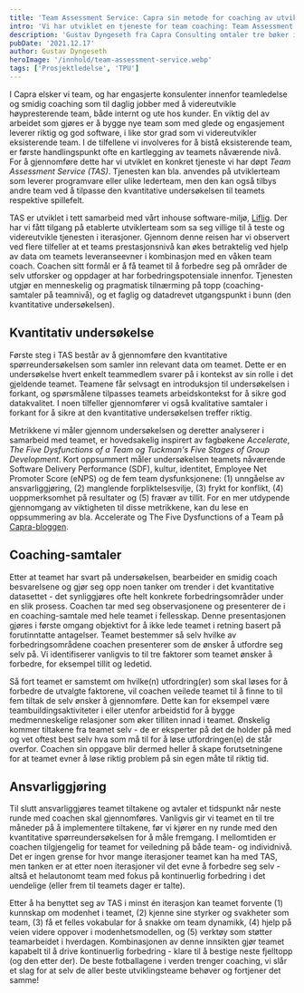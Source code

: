 ```yaml
---
title: 'Team Assessment Service: Capra sin metode for coaching av utviklingsteam'
intro: 'Vi har utviklet en tjeneste for team coaching: Team Assessment Service (TAS). Dette er et verktøy våre smidig-coacher anvender for å akselerere kapabilitetene til et team, slik at teamet raskere oppnår en optimal tilstand hvor det kan forbedre seg selv kontinuerlig ut sin levetid.'
description: 'Gustav Dyngeseth fra Capra Consulting omtaler tre bøker innen TPU. Les dem her >>'
pubDate: '2021.12.17'
author: Gustav Dyngeseth
heroImage: '/innhold/team-assessment-service.webp'
tags: ['Prosjektledelse', 'TPU']
---
```


I Capra elsker vi team, og har engasjerte konsulenter innenfor teamledelse og smidig coaching som til daglig jobber med å videreutvikle høypresterende team, både internt og ute hos kunder. En viktig del av arbeidet som gjøres er å bygge nye team som med glede og engasjement leverer riktig og god software, i like stor grad som vi videreutvikler eksisterende team. I de tilfellene vi involveres for å bistå eksisterende team, er første handlingspunkt ofte en kartlegging av teamets nåværende nivå. For å gjennomføre dette har vi utviklet en konkret tjeneste vi har døpt *Team Assessment Service (TAS)*. Tjenesten kan bla. anvendes på utviklerteam som leverer programvare eller ulike lederteam, men den kan også tilbys andre team ved å tilpasse den kvantitative undersøkelsen til teamets respektive spillefelt.

TAS er utviklet i tett samarbeid med vårt inhouse software-miljø, [Liflig](https://www.liflig.no/). Der har vi fått tilgang på etablerte utviklerteam som sa seg villige til å teste og videreutvikle tjenesten i iterasjoner. Gjennom denne reisen har vi observert ved flere tilfeller at et teams prestasjonsnivå kan økes betraktelig ved hjelp av data om teamets leveranseevner i kombinasjon med en våken team coach. Coachen sitt formål er å få teamet til å forbedre seg på områder de selv utforsker og oppdager at har forbedringspotensiale innenfor. Tjenesten utgjør en menneskelig og pragmatisk tilnærming på topp (coaching-samtaler på teamnivå), og et faglig og datadrevet utgangspunkt i bunn (den kvantitative undersøkelsen).

## Kvantitativ undersøkelse

Første steg i TAS består av å gjennomføre den kvantitative spørreundersøkelsen som samler inn relevant data om teamet. Dette er en undersøkelse hvert enkelt teammedlem svarer på i kontekst av sin rolle i det gjeldende teamet. Teamene får selvsagt en introduksjon til undersøkelsen i forkant, og spørsmålene tilpasses teamets arbeidskontekst for å sikre god datakvalitet. I noen tilfeller gjennomfører vi også kvalitative samtaler i forkant for å sikre at den kvantitative undersøkelsen treffer riktig.

Metrikkene vi måler gjennom undersøkelsen og deretter analyserer i samarbeid med teamet, er hovedsakelig inspirert av fagbøkene *Accelerate*, *The Five Dysfunctions of a Team og Tuckman's Five Stages of Group Development*. Kort oppsummert måler undersøkelsen teamets nåværende Software Delivery Performance (SDF), kultur, identitet, Employee Net Promoter Score (eNPS) og de fem team dysfunksjonene: (1) unngåelse av ansvarliggjøring, (2) manglende forpliktelsesvilje, (3) frykt for konflikt, (4) uoppmerksomhet på resultater og (5) fravær av tillit. For en mer utdypende gjennomgang av viktigheten til disse metrikkene, kan du lese en oppsummering av bla. Accelerate og The Five Dysfunctions of a Team på [Capra-bloggen](/bokanmeldelse-tre-boker-innen-team-prosjekt-og-utviklingsledelse).

## Coaching-samtaler

Etter at teamet har svart på undersøkelsen, bearbeider en smidig coach besvarelsene og gjør seg opp noen tanker om trender i det kvantitative datasettet - det synliggjøres ofte helt konkrete forbedringsområder under en slik prosess. Coachen tar med seg observasjonene og presenterer de i en coaching-samtale med hele teamet i fellesskap. Denne presentasjonen gjøres i første omgang objektivt for å ikke lede teamet i retning basert på forutinntatte antagelser. Teamet bestemmer så selv hvilke av forbedringsområdene coachen presenterer som de ønsker å utfordre seg selv på. Vi identifiserer vanligvis to til tre faktorer som teamet ønsker å forbedre, for eksempel tillit og ledetid.

Så fort teamet er samstemt om hvilke(n) utfordring(er) som skal løses for å forbedre de utvalgte faktorene, vil coachen veilede teamet til å finne to til fem tiltak de selv ønsker å gjennomføre. Dette kan for eksempel være teambuildingsaktiviteter i eller utenfor arbeidstid for å bygge medmenneskelige relasjoner som øker tilliten innad i teamet. Ønskelig kommer tiltakene fra teamet selv - de er eksperter på det de holder på med og vet oftest best selv hva som må til for å løse utfordringen(e) de står overfor. Coachen sin oppgave blir dermed heller å skape forutsetningene for at teamet evner å løse riktig problem på sin egen måte til riktig tid.

## Ansvarliggjøring

Til slutt ansvarliggjøres teamet tiltakene og avtaler et tidspunkt når neste runde med coachen skal gjennomføres. Vanligvis gir vi teamet en til tre måneder på å implementere tiltakene, før vi kjører en ny runde med den kvantitative spørreundersøkelsen for å måle fremgang. I mellomtiden er coachen tilgjengelig for teamet for veiledning på både team- og individnivå. Det er ingen grense for hvor mange iterasjoner teamet kan ha med TAS, men tanken er at etter noen iterasjoner vil det evne å forbedre seg selv - altså et helautonomt team med fokus på kontinuerlig forbedring i det uendelige (eller frem til teamets dager er talte).

Etter å ha benyttet seg av TAS i minst én iterasjon kan teamet forvente (1) kunnskap om modenhet i teamet, (2) kjenne sine styrker og svakheter som team, (3) få et felles vokabular for å snakke om team dynamikk, (4) hjelp på veien videre oppover i modenhetsmodellen, og (5) verktøy som støtter teamarbeidet i hverdagen. Kombinasjonen av denne innsikten gjør teamet kapabelt til å drive kontinuerlig forbedring - klare til å bestige neste fjelltopp (og den etter der). De beste fotballagene i verden trenger coaching, vi slår et slag for at selv de aller beste utviklingsteame behøver og fortjener det samme!